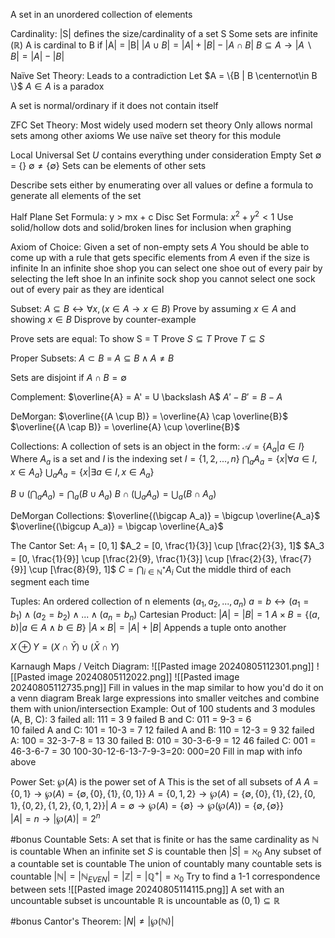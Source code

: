 A set in an unordered collection of elements

Cardinality:
	|S| defines the size/cardinality of a set S
	Some sets are infinite ($\mathbb{R}$)
	A is cardinal to B if |A| = |B|
	$|A \cup B| = |A| + |B| - |A \cap B|$
	$B \subseteq A \to|A \backslash B| = |A| - |B|$

Naïve Set Theory:
	Leads to a contradiction 
	Let $A = \{B | B \centernot\in B \}$
	$A \in A$ is a paradox

A set is normal/ordinary if it does not contain itself

ZFC Set Theory:
	Most widely used modern set theory
	Only allows normal sets among other axioms
	We use naïve set theory for this module

Local Universal Set $U$ contains everything under consideration
Empty Set $\emptyset$ = {}
	$\emptyset \neq \{\emptyset \}$
Sets can be elements of other sets

Describe sets either by enumerating over all values or define a formula to generate all elements of the set

Half Plane Set Formula:
	y > mx + c
Disc Set Formula:
	$x^2 + y^2 < 1$
Use solid/hollow dots and solid/broken lines for inclusion when graphing	

Axiom of Choice:
	Given a set of non-empty sets $A$
	You should be able to come up with a rule that gets specific elements from $A$ even if the size is infinite
	In an infinite shoe shop you can select one shoe out of every pair by selecting the left shoe
	In an infinite sock shop you cannot select one sock out of every pair as they are identical

Subset:
	$A \subseteq B \leftrightarrow \forall x, (x \in A \to x \in B)$
	Prove by assuming $x \in A$ and showing $x \in B$
	Disprove by counter-example

Prove sets are equal:
	To show S = T
	Prove $S \subseteq T$
	Prove $T \subseteq S$

Proper Subsets:
	$A \subset B$ = $A \subseteq B \land A \neq B$

Sets are disjoint if $A \cap B = \emptyset$

Complement:
	$\overline{A} = A' = U \backslash A$
	$A' - B' = B - A$

DeMorgan:
	$\overline{(A \cup B)} = \overline{A} \cap \overline{B}$
	$\overline{(A \cap B)} = \overline{A} \cup \overline{B}$

Collections:
	A collection of sets is an object in the form:
	$\mathscr{A} = \{ A_a | a \in I \}$
		Where $A_a$ is a set and $I$ is the indexing set
		$I = \{1, 2, ..., n\}$
	$\bigcap_{a} A_a = \{x | \forall a \in I, x \in A_a\}$
	$\bigcup_{a} A_a = \{x | \exists a \in I, x \in A_a \}$

$B \cup (\bigcap_a A_a) = \bigcap_a (B \cup A_a)$
$B \cap (\bigcup_a A_a) = \bigcup_a (B \cap A_a)$

DeMorgan Collections:
	$\overline{(\bigcap A_a)} = \bigcup \overline{A_a}$
	$\overline{(\bigcup A_a)} = \bigcap \overline{A_a}$

The Cantor Set:
	$A_1 = [0, 1]$
	$A_2 = [0, \frac{1}{3}] \cup [\frac{2}{3}, 1]$
	$A_3 = [0, \frac{1}{9}] \cup [\frac{2}{9}, \frac{1}{3}] \cup [\frac{2}{3}, \frac{7}{9}] \cup [\frac{8}{9}, 1]$
	$C = \bigcap_{i \in \mathbb{N}^*} A_i$
	Cut the middle third of each segment each time

Tuples:
	An ordered collection of n elements
	($a_1, a_2, ..., a_n$)
	$a = b \leftrightarrow (a_1 = b_1) \land (a_2 = b_2) \land ... \land (a_n = b_n)$
	Cartesian Product:
		$|A| = |B| = 1$
		$A \times B = \{(a, b) | a \in A \land b \in B\}$
		$|A \times B| = |A| + |B|$
		Appends a tuple onto another

$X \oplus Y = (X \cap \bar Y) \cup (\bar X \cap Y)$

Karnaugh Maps / Veitch Diagram:	
	![[Pasted image 20240805112301.png]]
	![[Pasted image 20240805112022.png]]
	![[Pasted image 20240805112735.png]]
	Fill in values in the map similar to how you'd do it on a venn diagram
	Break large expressions into smaller veitches and combine them with union/intersection
	Example:
		Out of 100 students and 3 modules (A, B, C):
			3 failed all:                          111 = 3
			9 failed B and C:                 011 = 9-3 = 6			
			10 failed A and C:               101 = 10-3 = 7
			12 failed A and B:               110 = 12-3 = 9
			32 failed A:                         100 = 32-3-7-8 = 13
			30 failed B:                          010 = 30-3-6-9 = 12
			46 failed C:                          001 = 46-3-6-7 = 30
			100-30-12-6-13-7-9-3=20: 000=20
		Fill in map with info above

Power Set:
	$\wp(A)$ is the power set of A
	This is the set of all subsets of $A$
	$A = \{0, 1\} \to \wp(A) = \{\emptyset, \{0\}, \{1\}, \{0, 1\}\}$
	$A = \{0, 1, 2\} \to \wp(A) = \{\emptyset, \{0\}, \{1\}, \{2\}, \{0, 1\}, \{0, 2\}, \{1, 2\}, \{0, 1, 2\}\}|$
	$A = \emptyset \to \wp(A) = \{\emptyset\} \to \wp(\wp(A)) = \{\emptyset, \{\emptyset\}\}$	
	$|A| = n \to |\wp(A)| = 2^n$

#bonus 
Countable Sets:
	A set that is finite or has the same cardinality as $\mathbb{N}$ is countable
	When an infinite set $S$ is countable then $|S| = \aleph_0$
	Any subset of a countable set is countable
	The union of countably many countable sets is countable	
	$|\mathbb{N}| = |\mathbb{N}_{EVEN}| = |\mathbb{Z}| = |\mathbb{Q}^{+}| = \aleph_0$
		Try to find a 1-1 correspondence between sets
		![[Pasted image 20240805114115.png]]
	A set with an uncountable subset is uncountable
	$\mathbb{R}$ is uncountable as $(0, 1) \subseteq \mathbb{R}$ 

#bonus 
Cantor's Theorem:
	$|N| \neq |\wp (\mathbb{N})|$
